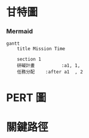 # 甘特圖
### Mermaid
```mermaid
gantt
    title Mission Time

    section 1  
    研礙計畫          :a1, 1, 
    任務分配    :after a1  , 2

```
# PERT 圖

# 關鍵路徑
